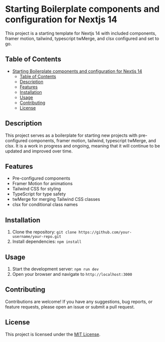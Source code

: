 # Starting Boilerplate components and configuration for Nextjs 14

This project is a starting template for Nextjs 14 with included components, framer motion, tailwind, typescript twMerge, and clsx configured and set to go.

## Table of Contents

- [Starting Boilerplate components and configuration for Nextjs 14](#starting-boilerplate-components-and-configuration-for-nextjs-14)
  - [Table of Contents](#table-of-contents)
  - [Description](#description)
  - [Features](#features)
  - [Installation](#installation)
  - [Usage](#usage)
  - [Contributing](#contributing)
  - [License](#license)

## Description

This project serves as a boilerplate for starting new projects with pre-configured components, framer motion, tailwind, typescript twMerge, and clsx. It is a work in progress and ongoing, meaning that it will continue to be updated and improved over time.

## Features

- Pre-configured components
- Framer Motion for animations
- Tailwind CSS for styling
- TypeScript for type safety
- twMerge for merging Tailwind CSS classes
- clsx for conditional class names

## Installation

1. Clone the repository: `git clone https://github.com/your-username/your-repo.git`
2. Install dependencies: `npm install`

## Usage

1. Start the development server: `npm run dev`
2. Open your browser and navigate to `http://localhost:3000`

## Contributing

Contributions are welcome! If you have any suggestions, bug reports, or feature requests, please open an issue or submit a pull request.

## License

This project is licensed under the [MIT License](LICENSE).

